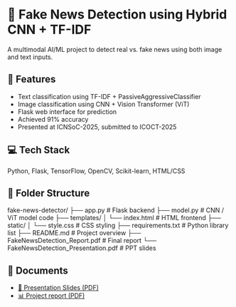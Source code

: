 # 🧠 Fake News Detection using Hybrid CNN + TF-IDF

A multimodal AI/ML project to detect real vs. fake news using both image and text inputs.

## 🔧 Features
- Text classification using TF-IDF + PassiveAggressiveClassifier
- Image classification using CNN + Vision Transformer (ViT)
- Flask web interface for prediction
- Achieved 91% accuracy
- Presented at ICNSoC-2025, submitted to ICOCT-2025

## 💻 Tech Stack
Python, Flask, TensorFlow, OpenCV, Scikit-learn, HTML/CSS

## 📁 Folder Structure
fake-news-detector/
├── app.py                   # Flask backend
├── model.py                 # CNN / ViT model code
├── templates/
│   └── index.html           # HTML frontend
├── static/
│   └── style.css            # CSS styling
├── requirements.txt         # Python library list
├── README.md                # Project overview
├── FakeNewsDetection_Report.pdf     # Final report
└── FakeNewsDetection_Presentation.pdf # PPT slides


## 📄 Documents

- [📘 Presentation Slides (PDF)](https://github.com/grshruthi2002/fake-news-detector/blob/main/fake_news_detection_ppt.pdf)
- [📊 Project report (PDF)](https://github.com/grshruthi2002/fake-news-detector/blob/main/fake_news_detection_report.pdf)
